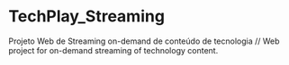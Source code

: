 <h1>TechPlay_Streaming</h1>
<p>Projeto Web de Streaming on-demand de conteúdo de tecnologia // Web project for on-demand streaming of technology content.</p>

